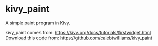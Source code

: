 # kivy_paint
A simple paint program in Kivy.

kivy_paint comes from: https://kivy.org/docs/tutorials/firstwidget.html
Download this code from: https://github.com/calebtwilliams/kivy_paint
